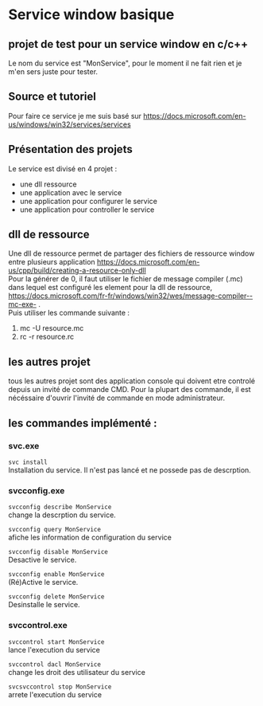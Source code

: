 # Service window basique
## projet de test pour un service window en c/c++
Le nom du service est "MonService", pour le moment il ne fait rien et je m'en sers juste pour tester.
## Source et tutoriel
Pour faire ce service je me suis basé sur 
https://docs.microsoft.com/en-us/windows/win32/services/services  

## Présentation des projets
Le service est divisé en 4 projet :
- une dll ressource
- une application avec le service
- une application pour configurer le service
- une application pour controller le service
## dll de ressource
Une dll de ressource permet de partager des fichiers de ressource window entre plusieurs application https://docs.microsoft.com/en-us/cpp/build/creating-a-resource-only-dll  
Pour la générer de 0, il faut utiliser le fichier de message compiler (.mc) dans lequel est configuré les element pour la dll de ressource, https://docs.microsoft.com/fr-fr/windows/win32/wes/message-compiler--mc-exe- .  
Puis utiliser les commande suivante :
1. mc -U resource.mc
2. rc -r resource.rc

## les autres projet
tous les autres projet sont des application console qui doivent etre controlé depuis un invité de commande CMD. Pour la plupart des commande, il est nécéssaire d'ouvrir l'invité de commande en mode administrateur.

## les commandes implémenté :
### svc.exe
`svc install`  
Installation du service. Il n'est pas lancé et ne possede pas de descrption.

### svcconfig.exe
`svcconfig describe MonService`  
change la descrption du service.

`svcconfig query MonService`  
afiche les information de configuration du service

`svcconfig disable MonService`  
Desactive le service.

`svcconfig enable MonService`  
(Ré)Active le service.

`svcconfig delete MonService`  
Desinstalle le service.
   

### svccontrol.exe
`svccontrol start MonService`  
lance l'execution du service

`svccontrol dacl MonService`  
change les droit des utilisateur du service

`svcsvccontrol stop MonService`  
arrete l'execution du service

